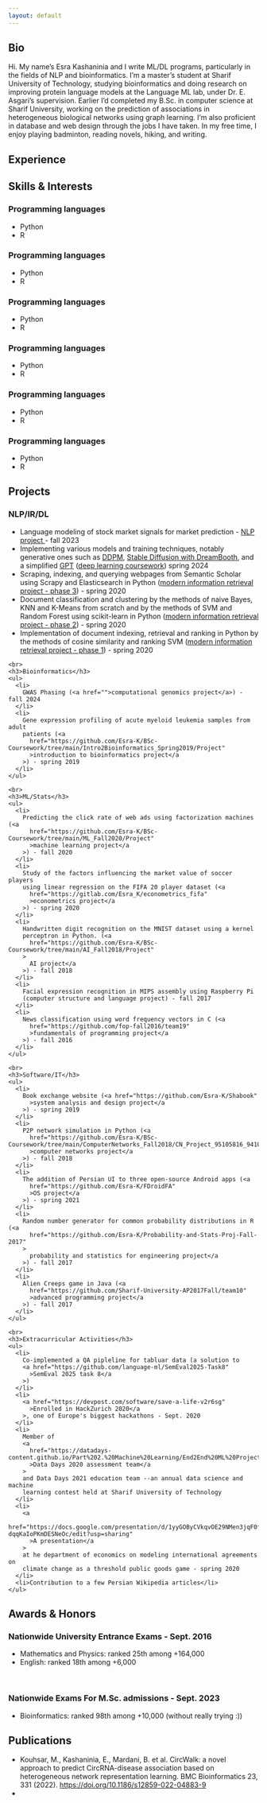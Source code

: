 ```yaml
---
layout: default
---
```


<!-- <nav class="navbar">
    <a href="#bio">Bio</a>
    <a href="#education">Education</a>
    <a href="#projects">Projects</a>
    <a href="#papers">Papers</a>
    <a href="#interests">Interests</a>
  </nav> -->
<div class="main-content">
  <section id="bio">
    <h2 class="visually-hidden">Bio</h2>
    <p>
      Hi. My name’s Esra Kashaninia and I write ML/DL programs, particularly in
      the fields of NLP and bioinformatics. I’m a master’s student at Sharif
      University of Technology, studying bioinformatics and doing research on
      improving protein language models at the Language ML lab, under Dr. E.
      Asgari’s supervision. Earlier I’d completed my B.Sc. in computer science
      at Sharif University, working on the prediction of associations in
      heterogeneous biological networks using graph learning. I’m also
      proficient in database and web design through the jobs I have taken. In my
      free time, I enjoy playing badminton, reading novels, hiking, and writing.
    </p>
  </section>
  <section id="experience">
    <h2>Experience</h2>
  </section>

  <section id="skills">
    <h2>Skills & Interests</h2>
    <div class="skills-grid">
      <div>
        <h3>Programming languages</h3>
        <ul>
          <li data-percent="90">Python</li>        <!-- preferred -->
          <li data-percent="70">R</li>
        </ul>
      </div>
      <div>
        <h3>Programming languages</h3>
        <ul>
          <li data-percent="90">Python</li>        <!-- preferred -->
          <li data-percent="70">R</li>
        </ul>
      </div>
      <div>
        <h3>Programming languages</h3>
        <ul>
          <li data-percent="90">Python</li>        <!-- preferred -->
          <li data-percent="70">R</li>
        </ul>
      </div>
      <div>
        <h3>Programming languages</h3>
        <ul>
          <li data-percent="90">Python</li>        <!-- preferred -->
          <li data-percent="70">R</li>
        </ul>
      </div>
      <div>
        <h3>Programming languages</h3>
        <ul>
          <li data-percent="90">Python</li>        <!-- preferred -->
          <li data-percent="70">R</li>
        </ul>
      </div>
      <div>
        <h3>Programming languages</h3>
        <ul>
          <li data-percent="90">Python</li>        <!-- preferred -->
          <li data-percent="70">R</li>
        </ul>
      </div>
      </div>
  </section>

  <section id="projects">
    <h2>Projects</h2>
    <h3>NLP/IR/DL</h3>
    <ul>
      <li>
        Language modeling of stock market signals for market prediction -
        <a href="https://github.com/NLP-Final-Projects/LLMs_for_financial_data">
          NLP project
        </a>
        - fall 2023
      </li>
      <li>
        Implementing various models and training techniques, notably generative
        ones such as
        <a
          href="https://github.com/Esra-K/MSc-Coursework/blob/master/Deep%20Learning-Spring2024/HW4-Practical/DlHw4-402210676/DDPM.ipynb"
          >DDPM</a
        >,
        <a
          href="https://github.com/Esra-K/MSc-Coursework/blob/master/Deep%20Learning-Spring2024/HW5-Practical/Stable-Diffusion-2.ipynb"
          >Stable Diffusion with DreamBooth</a
        >, and a simplified
        <a
          href="https://github.com/Esra-K/MSc-Coursework/blob/master/Deep%20Learning-Spring2024/HW3-Practical/HW3Practical-402210676/SimpleGPT.ipynb"
          >GPT</a
        >
        (<a
          href="https://github.com/Esra-K/MSc-Coursework/tree/master/Deep%20Learning-Spring2024"
        >deep learning coursework</a
        >) spring 2024
      </li>
      <li>
        Scraping, indexing, and querying webpages from Semantic Scholar using
        Scrapy and Elasticsearch in Python (<a
          href="https://github.com/Esra-K/BSc-Coursework/tree/main/AdvancedInformationRetrieval_Spring2020/Project3"
          >modern information retrieval project - phase 3</a
        >) - spring 2020
      </li>
      <li>
        Document classification and clustering by the methods of naive Bayes,
        KNN and K-Means from scratch and by the methods of SVM and Random Forest
        using scikit-learn in Python (<a
          href="https://github.com/Esra-K/BSc-Coursework/tree/main/AdvancedInformationRetrieval_Spring2020/Project2"
          >modern information retrieval project - phase 2</a
        >) - spring 2020
      </li>
      <li>
        Implementation of document indexing, retrieval and ranking in Python by
        the methods of cosine similarity and ranking SVM (<a
          href="https://github.com/Esra-K/BSc-Coursework/tree/main/AdvancedInformationRetrieval_Spring2020/Project1"
          >modern information retrieval project - phase 1</a
        >) - spring 2020
      </li>
    </ul>

    <br>
    <h3>Bioinformatics</h3>
    <ul>
      <li>
        GWAS Phasing (<a href="">computational genomics project</a>) - fall 2024
      </li>
      <li>
        Gene expression profiling of acute myeloid leukemia samples from adult
        patients (<a
          href="https://github.com/Esra-K/BSc-Coursework/tree/main/Intro2Bioinformatics_Spring2019/Project"
          >introduction to bioinformatics project</a
        >) - spring 2019
      </li>
    </ul>

    <br>
    <h3>ML/Stats</h3>
    <ul>
      <li>
        Predicting the click rate of web ads using factorization machines (<a
          href="https://github.com/Esra-K/BSc-Coursework/tree/main/ML_Fall2020/Project"
          >machine learning project</a
        >) - fall 2020
      </li>
      <li>
        Study of the factors influencing the market value of soccer players
        using linear regression on the FIFA 20 player dataset (<a
          href="https://gitlab.com/Esra_K/econometrics_fifa"
          >econometrics project</a
        >) - spring 2020
      </li>
      <li>
        Handwritten digit recognition on the MNIST dataset using a kernel
        perceptron in Python. (<a
          href="https://github.com/Esra-K/BSc-Coursework/tree/main/AI_Fall2018/Project"
        >
          AI project</a
        >) - fall 2018
      </li>
      <li>
        Facial expression recognition in MIPS assembly using Raspberry Pi
        (computer structure and language project) - fall 2017
      </li>
      <li>
        News classification using word frequency vectors in C (<a
          href="https://github.com/fop-fall2016/team19"
          >fundamentals of programming project</a
        >) - fall 2016
      </li>
    </ul>

    <br>
    <h3>Software/IT</h3>
    <ul>
      <li>
        Book exchange website (<a href="https://github.com/Esra-K/Shabook"
          >system analysis and design project</a
        >) - spring 2019
      </li>
      <li>
        P2P network simulation in Python (<a
          href="https://github.com/Esra-K/BSc-Coursework/tree/main/ComputerNetworks_Fall2018/CN_Project_95105816_94105677/src"
          >computer networks project</a
        >) - fall 2018
      </li>
      <li>
        The addition of Persian UI to three open-source Android apps (<a
          href="https://github.com/Esra-K/FDroidFA"
          >OS project</a
        >) - spring 2021
      </li>
      <li>
        Random number generator for common probability distributions in R (<a
          href="https://github.com/Esra-K/Probability-and-Stats-Proj-Fall-2017"
        >
          probability and statistics for engineering project</a
        >) - fall 2017
      </li>
      <li>
        Alien Creeps game in Java (<a
          href="https://github.com/Sharif-University-AP2017Fall/team10"
          >advanced programming project</a
        >) - fall 2017
      </li>
    </ul>

    <br>
    <h3>Extracurricular Activities</h3>
    <ul>
      <li>
        Co-implemented a QA pipleline for tabluar data (a solution to
        <a href="https://github.com/language-ml/SemEval2025-Task8"
          >SemEval 2025 task 8</a
        >)
      </li>
      <li>
        <a href="https://devpost.com/software/save-a-life-v2r6sg"
          >Enrolled in HackZurich 2020</a
        >, one of Europe's biggest hackathons - Sept. 2020
      </li>
      <li>
        Member of
        <a
          href="https://datadays-content.github.io/Part%202.%20Machine%20Learning/End2End%20ML%20Project.html"
          >Data Days 2020 assessment team</a
        >
        and Data Days 2021 education team --an annual data science and machine
        learning contest held at Sharif University of Technology
      </li>
      <li>
        <a
          href="https://docs.google.com/presentation/d/1yyGOByCVkqvOE29NMen3jqF0f-dqqKaIoPKmDESNeOc/edit?usp=sharing"
          >A presentation</a
        >
        at he department of economics on modeling international agreements on
        climate change as a threshold public goods game - spring 2020
      </li>
      <li>Contribution to a few Persian Wikipedia articles</li>
    </ul>

  </section>

  <section id="honors">
    <h2>Awards & Honors</h2>
    <h3>Nationwide University Entrance Exams - Sept. 2016</h3>
    <ul>
      <li>Mathematics and Physics: ranked 25th among +164,000</li>
      <li>English: ranked 18th among +6,000</li>
    </ul>
    <br>
    <h3>Nationwide Exams For M.Sc. admissions - Sept. 2023</h3>
    <ul>
      <li>Bioinformatics: ranked 98th among +10,000 (without really trying :))</li>
    </ul>
  </section>

  <section id="publications">
    <h2>Publications</h2>
    <ul>
      <li>
        Kouhsar, M., Kashaninia, E., Mardani, B. et al. CircWalk: a novel
        approach to predict CircRNA-disease association based on heterogeneous
        network representation learning. BMC Bioinformatics 23, 331 (2022).
        <a href="https://doi.org/10.1186/s12859-022-04883-9"
          >https://doi.org/10.1186/s12859-022-04883-9</a
        >
      </li>
      <li></li>
    </ul>
  </section>

</div>
